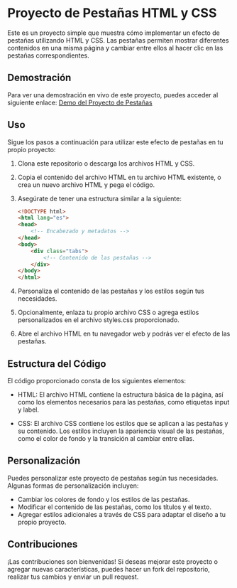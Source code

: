 # Proyecto de Pestañas HTML y CSS

Este es un proyecto simple que muestra cómo implementar un efecto de pestañas utilizando HTML y CSS.
Las pestañas permiten mostrar diferentes contenidos en una misma página y cambiar entre ellos
al hacer clic en las pestañas correspondientes.


## Demostración

Para ver una demostración en vivo de este proyecto, puedes acceder al siguiente enlace:
[Demo del Proyecto de Pestañas](https://giandb99.github.io/Efecto_Tab_CSS/)


## Uso

Sigue los pasos a continuación para utilizar este efecto de pestañas en tu propio proyecto:

1. Clona este repositorio o descarga los archivos HTML y CSS.
2. Copia el contenido del archivo HTML en tu archivo HTML existente, o crea un nuevo archivo HTML y pega el código.
3. Asegúrate de tener una estructura similar a la siguiente:

   ```html
   <!DOCTYPE html>
   <html lang="es">
   <head>
       <!-- Encabezado y metadatos -->
   </head>
   <body>
       <div class="tabs">
           <!-- Contenido de las pestañas -->
       </div>
   </body>
   </html>

4. Personaliza el contenido de las pestañas y los estilos según tus necesidades.
5. Opcionalmente, enlaza tu propio archivo CSS o agrega estilos personalizados en el archivo styles.css proporcionado.
6. Abre el archivo HTML en tu navegador web y podrás ver el efecto de las pestañas.


## Estructura del Código

El código proporcionado consta de los siguientes elementos:

- HTML: El archivo HTML contiene la estructura básica de la página,
así como los elementos necesarios para las pestañas, como etiquetas input y label.

- CSS: El archivo CSS contiene los estilos que se aplican a las pestañas y su contenido.
Los estilos incluyen la apariencia visual de las pestañas, como el color de fondo y la transición al cambiar entre ellas.


## Personalización

Puedes personalizar este proyecto de pestañas según tus necesidades. Algunas formas de personalización incluyen:

- Cambiar los colores de fondo y los estilos de las pestañas.
- Modificar el contenido de las pestañas, como los títulos y el texto.
- Agregar estilos adicionales a través de CSS para adaptar el diseño a tu propio proyecto.


## Contribuciones

¡Las contribuciones son bienvenidas! Si deseas mejorar este proyecto o agregar nuevas características,
puedes hacer un fork del repositorio, realizar tus cambios y enviar un pull request.